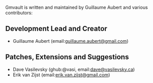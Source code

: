 Gmvault is written and maintained by Guillaume Aubert and
various contributors:

## Development Lead and Creator

- Guillaume Aubert (email:<guillaume.aubert@gmail.com>)


## Patches, Extensions and Suggestions

- Dave Vasilevsky (ghub:@vasi, email:<dave@vasilevsky.ca>)
- Erik van Zijst (email:<erik.van.zijst@gmail.com>)
